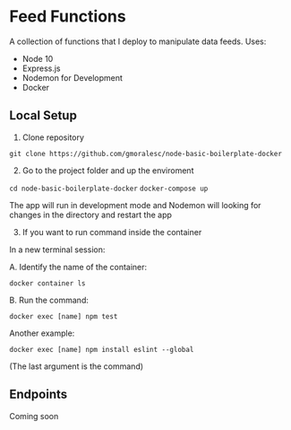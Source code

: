 # Feed Functions

A collection of functions that I deploy to manipulate data feeds. Uses:

- Node 10
- Express.js
- Nodemon for Development
- Docker

## Local Setup

1. Clone repository

`git clone https://github.com/gmoralesc/node-basic-boilerplate-docker`

2. Go to the project folder and up the enviroment

`cd node-basic-boilerplate-docker`
`docker-compose up`

The app will run in development mode and Nodemon will looking for changes in the directory and restart the app

3. If you want to run command inside the container

In a new terminal session:

A. Identify the name of the container:

`docker container ls`

B. Run the command:

`docker exec [name] npm test`

Another example:

`docker exec [name] npm install eslint --global`

(The last argument is the command)

## Endpoints

Coming soon
